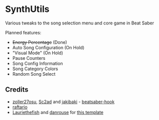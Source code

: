 # SynthUtils

Various tweaks to the song selection menu and core game in Beat Saber

Planned features:
- ~~Energy Percentage~~ (Done)
- Auto Song Configuration (On Hold)
- "Visual Mode" (On Hold)
- Pause Counters
- Song Config Information
- Song Category Colors
- Random Song Select

## Credits

* [zoller27osu](https://github.com/zoller27osu), [Sc2ad](https://github.com/Sc2ad) and [jakibaki](https://github.com/jakibaki) - [beatsaber-hook](https://github.com/sc2ad/beatsaber-hook)
* [raftario](https://github.com/raftario) 
* [Lauriethefish](https://github.com/Lauriethefish) and [danrouse](https://github.com/danrouse) for [this template](https://github.com/Lauriethefish/quest-mod-template)

